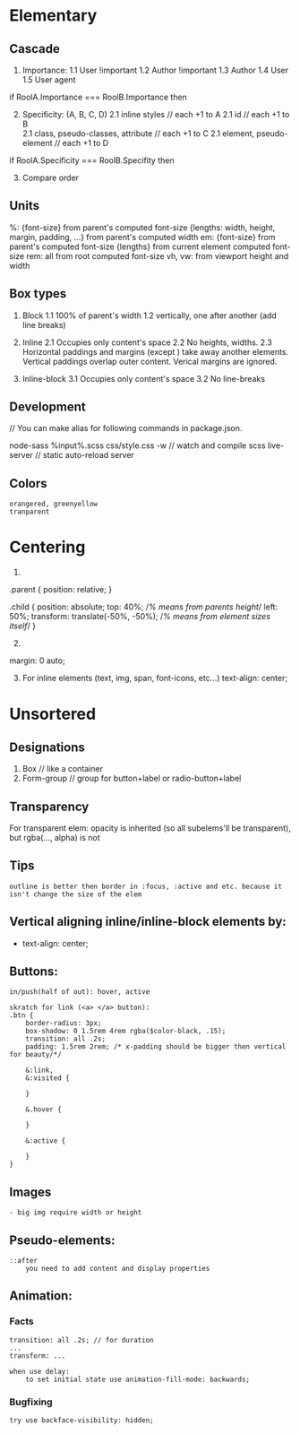 # Elementary
## Cascade

1. Importance:
    1.1 User !important
    1.2 Author !important
    1.3 Author
    1.4 User
    1.5 User agent

if RoolA.Importance === RoolB.Importance then

2. Specificity: (A, B, C, D)
    2.1 inline styles                     // each +1 to A
    2.1 id                                // each +1 to B  
    2.1 class, pseudo-classes, attribute  // each +1 to C
    2.1 element, pseudo-element           // each +1 to D  

if  RoolA.Specificity === RoolB.Specifity then

3. Compare order

## Units

%:
    {font-size} from parent's computed font-size
    {lengths: width, height, margin, padding, ...} from parent's computed width
em:
    {font-size} from parent's computed font-size
    {lengths} from current element computed font-size
rem:
    all from root computed font-size
vh, vw:
    from viewport height and width

## Box types

1. Block
    1.1 100% of parent's width
    1.2 vertically, one after another (add line breaks)

2. Inline
    2.1 Occupies only content's space
    2.2 No heights, widths. 
    2.3 Horizontal paddings and margins (except <img>) take away another elements.
        Vertical paddings overlap outer content.
        Verical margins are ignored.

3. Inline-block
    3.1 Occupies only content's space
    3.2 No line-breaks

## Development

// You can make alias for following commands in package.json.

node-sass %input%.scss css/style.css -w // watch and compile scss
live-server // static auto-reload server    

## Colors
    orangered, greenyellow
    tranparent

# Centering

1.
.parent {
    position: relative;
}

.child {
    position: absolute;
    top: 40%; /*% means from parents height*/
    left: 50%;
    transform: translate(-50%, -50%); /*% means from element sizes itself*/
}

2. 

margin: 0 auto;

3. For inline elements (text, img, span, font-icons, etc...)
text-align: center;



# Unsortered

## Designations
1. Box // like a container
2. Form-group // group for button+label or radio-button+label


## Transparency

For transparent elem:
    opacity is inherited (so all subelems'll be transparent), but rgba(..., alpha) is not

## Tips
    outline is better then border in :focus, :active and etc. because it isn't change the size of the elem



## Vertical aligning inline/inline-block elements by:
- text-align: center;

## Buttons:
    in/push(half of out): hover, active
    
    skratch for link (<a> </a> button):
    .btn {
        border-radius: 3px;
        box-shadow: 0 1.5rem 4rem rgba($color-black, .15);
        transition: all .2s;
        padding: 1.5rem 2rem; /* x-padding should be bigger then vertical for beauty/*/
        
        &:link,
        &:visited {
    
        }
    
        &.hover {
    
        }
    
        &:active {
            
        }
    }
    
## Images
    - big img require width or height
    
## Pseudo-elements:
    ::after
        you need to add content and display properties
        
## Animation:
### Facts
    transition: all .2s; // for duration
    ...
    transform: ...
    
    when use delay:
        to set initial state use animation-fill-mode: backwards;
        
### Bugfixing
    try use backface-visibility: hidden;
